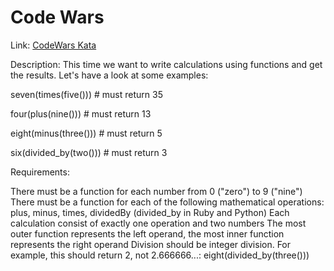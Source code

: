 # Code Wars

Link: [CodeWars Kata](https://www.codewars.com/kata/525f3eda17c7cd9f9e000b39/solutions/python)

Description:
This time we want to write calculations using functions and get the results. Let's have a look at some examples:

seven(times(five())) # must return 35

four(plus(nine())) # must return 13

eight(minus(three())) # must return 5

six(divided_by(two())) # must return 3

Requirements:

There must be a function for each number from 0 ("zero") to 9 ("nine")
There must be a function for each of the following mathematical operations: plus, minus, times, dividedBy (divided_by in Ruby and Python)
Each calculation consist of exactly one operation and two numbers
The most outer function represents the left operand, the most inner function represents the right operand
Division should be integer division. For example, this should return 2, not 2.666666...:
eight(divided_by(three()))